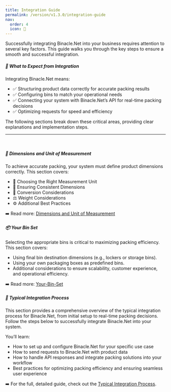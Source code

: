 ```yaml
---
title: Integration Guide
permalink: /version/v1.3.0/integration-guide
nav:
  order: 4
  icon: 🔗
---
```


Successfully integrating Binacle.Net into your business requires attention to several key factors. This guide walks you through the key steps to ensure a smooth and successful integration.

##### 📌 What to Expect from Integration
Integrating Binacle.Net means:
- ✅ Structuring product data correctly for accurate packing results
- ✅ Configuring bins to match your operational needs
- ✅ Connecting your system with Binacle.Net’s API for real-time packing decisions
- ✅ Optimizing requests for speed and efficiency

The following sections break down these critical areas, providing clear explanations and implementation steps.

---

<br>

##### 📏 Dimensions and Unit of Measurement
To achieve accurate packing, your system must define product dimensions correctly. This section covers:

- 🧮 Choosing the Right Measurement Unit
- 📏 Ensuring Consistent Dimensions
- 🔄 Conversion Considerations
- ⚖️ Weight Considerations
- ⚙️ Additional Best Practices

➡️ Read more: [Dimensions and Unit of Measurement](integration-guide/dimensions-and-unit-of-measurement)

##### 📦 Your Bin Set
Selecting the appropriate bins is critical to maximizing packing efficiency. This section covers:

- Using final bin destination dimensions (e.g., lockers or storage bins).
- Using your own packaging boxes as predefined bins.
- Additional considerations to ensure scalability, customer experience, and operational efficiency.

➡️ Read more: [Your-Bin-Set](integration-guide/your-bin-set)


##### 🌟 Typical Integration Process
This section provides a comprehensive overview of the typical integration process for Binacle.Net, from initial setup to real-time packing decisions. Follow the steps below to successfully integrate Binacle.Net into your system.

You’ll learn:
- How to set up and configure Binacle.Net for your specific use case
- How to send requests to Binacle.Net with product data
- How to handle API responses and integrate packing solutions into your workflow
- Best practices for optimizing packing efficiency and ensuring seamless user experience

➡️ For the full, detailed guide, check out the [Typical Integration Process](integration-guide/typical-integration-process).

